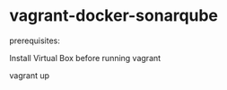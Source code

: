 # vagrant-docker-sonarqube

prerequisites:

Install Virtual Box before running vagrant 

vagrant up
